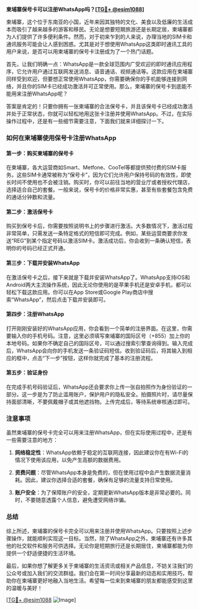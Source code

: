 **柬埔寨保号卡可以注册WhatsApp吗？[[TG💪+ @esim1088](https://t.me/s/esim1088)]**

柬埔寨，这个位于东南亚的小国，近年来因其独特的文化、美食以及低廉的生活成本而吸引了越来越多的游客和移民。无论是想要短期旅游还是长期定居，柬埔寨都为人们提供了许多便利条件。然而，对于初来乍到的人来说，办理当地的SIM卡和通讯服务可能会让人感到困惑。尤其是对于想使用WhatsApp这类即时通讯工具的用户来说，是否可以用柬埔寨的保号卡注册成为了一个热门话题。

首先，让我们明确一点：WhatsApp是一款全球范围内广受欢迎的即时通讯应用程序，它允许用户通过互联网发送消息、语音通话、视频通话等。这款应用在柬埔寨同样受到欢迎，但要想正常使用WhatsApp，你需要确保你的手机能够连接到网络，并且你的SIM卡已经成功激活并可正常使用。那么，柬埔寨的保号卡到底能不能用来注册WhatsApp呢？

答案是肯定的！只要你拥有一张柬埔寨的合法保号卡，并且该保号卡已经成功激活并处于正常状态，你就可以轻松地用这张卡注册并使用WhatsApp。不过，在实际操作过程中，还是有一些细节需要注意，下面我们就来详细探讨一下。

### 如何在柬埔寨使用保号卡注册WhatsApp

#### 第一步：购买柬埔寨的保号卡
在柬埔寨，各大运营商如Smart、Metfone、CooTel等都提供预付费的SIM卡服务。这些SIM卡通常被称为“保号卡”，因为它们允许用户保持号码的有效性，即使长时间不使用也不会被注销。购买时，你可以前往当地的营业厅或者授权代理店，选择适合自己的套餐。一般来说，保号卡的价格非常实惠，甚至有些套餐包含免费的通话分钟数和流量。

#### 第二步：激活保号卡
购买到保号卡后，你需要按照说明书上的步骤进行激活。大多数情况下，激活过程非常简单，只需发送一条特定格式的短信即可完成。例如，某些运营商要求你发送“REG”到某个指定号码以激活SIM卡。激活成功后，你会收到一条确认短信，表明你的号码已经正式开通。

#### 第三步：下载并安装WhatsApp
在激活保号卡之后，接下来就是下载并安装WhatsApp了。WhatsApp支持iOS和Android两大主流操作系统，因此无论你使用的是苹果手机还是安卓手机，都可以轻松下载这款应用。你可以在App Store或Google Play商店中搜索“WhatsApp”，然后点击下载并安装即可。

#### 第四步：注册WhatsApp
打开刚刚安装好的WhatsApp应用，你会看到一个简单的注册界面。在这里，你需要输入你的手机号码。注意，这里必须填写柬埔寨的国际区号（+855）加上你的本地号码。如果你不确定自己的国际区号，可以通过搜索引擎查询得到。输入完成后，WhatsApp会向你的手机发送一条验证码短信。收到验证码后，将其输入到相应的框中，点击“下一步”按钮，这样你就完成了基本的注册流程。

#### 第五步：验证身份
在完成手机号码验证后，WhatsApp还会要求你上传一张自拍照作为身份验证的一部分。这一步是为了防止滥用账户，保护用户的隐私安全。拍摄照片时，请尽量保持面部清晰，不要佩戴帽子或其他遮挡物。上传完成后，等待系统审核通过即可。

### 注意事项
虽然柬埔寨的保号卡完全可以用来注册WhatsApp，但在实际使用过程中，还是有一些需要注意的地方：

1. **网络稳定性**：WhatsApp依赖于稳定的互联网连接，因此建议你在有Wi-Fi的情况下使用该应用，以免产生高额的数据费用。
   
2. **资费问题**：尽管WhatsApp本身是免费的，但在使用过程中会产生数据流量消耗。因此，建议你选择合适的套餐，确保有足够的流量支持日常使用。

3. **账户安全**：为了保障账户的安全，定期更新WhatsApp版本是非常必要的。同时，不要随意透露个人信息，避免遭受网络诈骗。

### 总结

综上所述，柬埔寨的保号卡完全可以用来注册并使用WhatsApp。只要按照上述步骤操作，就能顺利实现这一目标。当然，除了WhatsApp之外，柬埔寨还有许多其他的社交软件和服务可供选择。无论你是短期旅行还是长期居住，柬埔寨都能为你提供一个舒适便捷的生活环境。

最后，如果你想了解更多关于柬埔寨的生活资讯或相关产品信息，不妨关注我们的公众号或加入我们的交流群组。我们会在第一时间分享最新的动态和实用技巧，帮助你在柬埔寨更好地融入当地生活。希望每一位来到柬埔寨的朋友都能感受到这里的温暖与美好！

[[TG💪+ @esim1088](https://t.me/s/esim1088) ![Image](https://i.postimg.cc/4NQfJmqS/Snipaste-2025-05-13-00-14-12.png)]